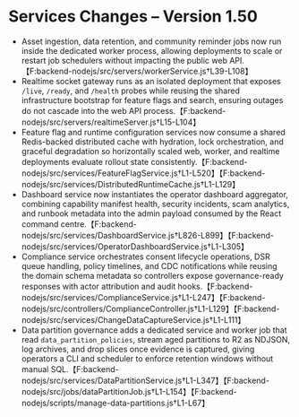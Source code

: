 # Services Changes – Version 1.50

- Asset ingestion, data retention, and community reminder jobs now run inside the dedicated worker process, allowing deployments to scale or restart job schedulers without impacting the public web API.【F:backend-nodejs/src/servers/workerService.js†L39-L108】
- Realtime socket gateway runs as an isolated deployment that exposes `/live`, `/ready`, and `/health` probes while reusing the shared infrastructure bootstrap for feature flags and search, ensuring outages do not cascade into the web API process.【F:backend-nodejs/src/servers/realtimeServer.js†L15-L104】
- Feature flag and runtime configuration services now consume a shared Redis-backed distributed cache with hydration, lock orchestration, and graceful degradation so horizontally scaled web, worker, and realtime deployments evaluate rollout state consistently.【F:backend-nodejs/src/services/FeatureFlagService.js†L1-L520】【F:backend-nodejs/src/services/DistributedRuntimeCache.js†L1-L129】
- Dashboard service now instantiates the operator dashboard aggregator, combining capability manifest health, security incidents, scam analytics, and runbook metadata into the admin payload consumed by the React command centre.【F:backend-nodejs/src/services/DashboardService.js†L826-L899】【F:backend-nodejs/src/services/OperatorDashboardService.js†L1-L305】
- Compliance service orchestrates consent lifecycle operations, DSR queue handling, policy timelines, and CDC notifications while reusing the domain schema metadata so controllers expose governance-ready responses with actor attribution and audit hooks.【F:backend-nodejs/src/services/ComplianceService.js†L1-L247】【F:backend-nodejs/src/controllers/ComplianceController.js†L1-L129】【F:backend-nodejs/src/services/ChangeDataCaptureService.js†L1-L111】
- Data partition governance adds a dedicated service and worker job that read `data_partition_policies`, stream aged partitions to R2 as NDJSON, log archives, and drop slices once evidence is captured, giving operators a CLI and scheduler to enforce retention windows without manual SQL.【F:backend-nodejs/src/services/DataPartitionService.js†L1-L347】【F:backend-nodejs/src/jobs/dataPartitionJob.js†L1-L154】【F:backend-nodejs/scripts/manage-data-partitions.js†L1-L67】
